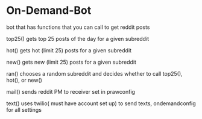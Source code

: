 # On-Demand-Bot
bot that has functions that you can call to get reddit posts

top25() gets top 25 posts of the day for a given subreddit
    
hot() gets hot (limit 25) posts for a given subreddit
    
new() gets new (limit 25) posts for a given subreddit
    
ran() chooses a random subreddit and decides whether to call top25(), hot(), or new()
    
mail() sends reddit PM to receiver set in prawconfig
    
text() uses twilio( must have account set up) to send texts, ondemandconfig for all settings

